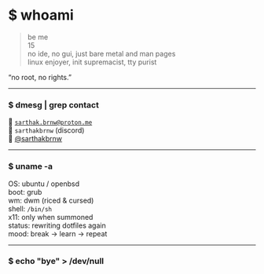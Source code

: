 # $ whoami

> be me  
> 15  
> no ide, no gui, just bare metal and man pages  
> linux enjoyer, init supremacist, tty purist  

“no root, no rights.”

---

### $ dmesg | grep contact

📧 [`sarthak.brnw@proton.me`](mailto:sarthak.brnw@proton.me)  
💬 `sarthakbrnw` (discord)  
🐧 [@sarthakbrnw](https://x.com/sarthakbrnw)

---

### $ uname -a

OS: ubuntu / openbsd  
boot: grub  
wm: dwm (riced & cursed)  
shell: `/bin/sh`  
x11: only when summoned  
status: rewriting dotfiles again  
mood: break → learn → repeat

---

### $ echo "bye" > /dev/null
